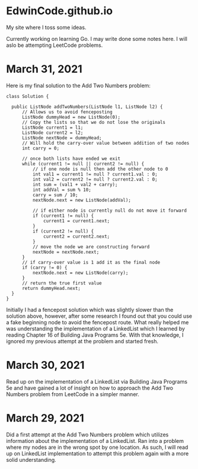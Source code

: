 # EdwinCode.github.io
My site where I toss some ideas.

Currently working on learning Go. I may write done some notes here.
I will aslo be attempting LeetCode problems.

# March 31, 2021

Here is my final solution to the Add Two Numbers problem:

    class Solution {
  
      public ListNode addTwoNumbers(ListNode l1, ListNode l2) {
          // Allows us to avoid fenceposting
          ListNode dummyHead = new ListNode(0);
          // Copy the lists so that we do not lose the originals
          ListNode current1 = l1;
          ListNode current2 = l2;
          ListNode nextNode = dummyHead;
          // Will hold the carry-over value between addition of two nodes
          int carry = 0;

          // once both lists have ended we exit
          while (current1 != null || current2 != null) {
              // if one node is null then add the other node to 0
              int val1 = current1 != null ? current1.val : 0;
              int val2 = current2 != null ? current2.val : 0;
              int sum = (val1 + val2 + carry);
              int addVal = sum % 10;
              carry = sum / 10;
              nextNode.next = new ListNode(addVal);

              // if either node is currently null do not move it forward
              if (current1 != null) {
                  current1 = current1.next;
              }
              if (current2 != null) {
                  current2 = current2.next;
              }
              // move the node we are constructing forward
              nextNode = nextNode.next;
          }
          // if carry-over value is 1 add it as the final node
          if (carry != 0) {
              nextNode.next = new ListNode(carry);
          }
          // return the true first value
          return dummyHead.next;
      }
    }

Initially I had a fencepost solution which was slightly slower than the solution above, however, after some research I found out that you could use a fake beginning node to avoid the fencepost route. What really helped me was understanding the implementation of a LinkedList which I learned by reading Chapter 16 of Building Java Programs 5e. With that knowledge, I ignored my previous attempt at the problem and started fresh.

# March 30, 2021

Read up on the implementation of a LinkedList via Building Java Programs 5e and have gained a lot of insight on how to approach the Add Two Numbers problem from LeetCode in a simpler manner.

# March 29, 2021

Did a first attempt at the Add Two Numbers problem which utilizes information about the implementation of a LinkedList. Ran into a problem where my nodes are in the wrong spot by one location. As such, I will read up on LinkedList implementation to attempt this problem again with a more solid understanding.
